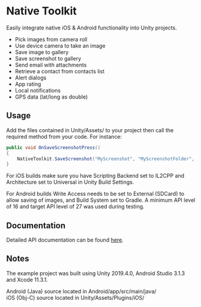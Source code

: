 # Native Toolkit
Easily integrate native iOS & Android functionality into Unity projects.
* Pick images from camera roll
* Use device camera to take an image
* Save image to gallery
* Save screenshot to gallery
* Send email with attachments
* Retrieve a contact from contacts list
* Alert dialogs
* App rating
* Local notifications
* GPS data (lat/long as double)

## Usage
Add the files contained in Unity/Assets/ to your project then call the required method from your code. For instance:
```csharp
public void OnSaveScreenshotPress()
{
	NativeToolkit.SaveScreenshot("MyScreenshot", "MyScreenshotFolder", "jpeg");
}
```
For iOS builds make sure you have Scripting Backend set to IL2CPP and Architecture set to Universal in Unity Build Settings.

For Android builds Write Access needs to be set to External (SDCard) to allow saving of images, and Build System set to Gradle. A minimum API level of 16 and target API level of 27 was used during testing.

## Documentation
Detailed API documentation can be found [here](https://ryanwebb.com/nativetoolkit/).

## Notes
The example project was built using Unity 2019.4.0, Android Studio 3.1.3 and Xcode 11.3.1.

Android (Java) source located in Android/app/src/main/java/  
iOS (Obj-C) source located in Unity/Assets/Plugins/iOS/
